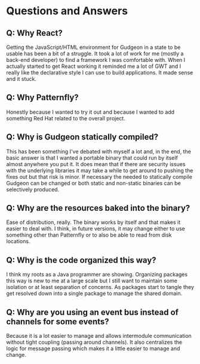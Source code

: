 # Questions and Answers

## Q: Why React?
Getting the JavaScript/HTML environment for Gudgeon in a state to be usable has been a bit of a struggle. It took a lot of work for me (mostly a back-end developer) to find a framework I was comfortable with. When I actually started to get React working it reminded me a lot of GWT and I really like the declarative style I can use to build applications. It made sense and it stuck. 

## Q: Why Patternfly?
Honestly because I wanted to try it out and because I wanted to add something Red Hat related to the overall project. 

## Q: Why is Gudgeon statically compiled?
This has been something I've debated with myself a lot and, in the end, the basic answer is that I wanted a portable binary that could run by itself almost anywhere you put it. It does mean that if there are security issues with the underlying libraries it may take a while to get around to pushing the fixes out but that risk is minor. If necessary the needed to statically compile Gudgeon can be changed or both static and non-static binaries can be selectively produced.

## Q: Why are the resources baked into the binary?
Ease of distribution, really. The binary works by itself and that makes it easier to deal with. I think, in future versions, it may change either to use something other than Patternfly or to also be able to read from disk locations.

## Q: Why is the code organized this way?
I think my roots as a Java programmer are showing. Organizing packages this way is new to me at a large scale but I still want to maintain some isolation or at least separation of concerns. As packages start to tangle they get resolved down into a single package to manage the shared domain.

## Q: Why are you using an event bus instead of channels for some events?
Because it is a lot easier to manage and allows intermodule communication without tight coupling (passing around channels). It also centralizes the logic for message passing which makes it a little easier to manage and change.

